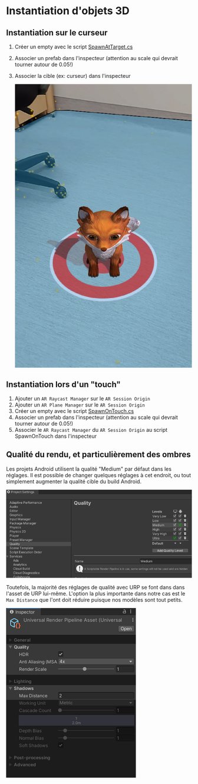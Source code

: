 # Instantiation d'objets 3D

## Instantiation sur le curseur
1. Créer un empty avec le script [SpawnAtTarget.cs](scripts/SpawnAtTarget.cs)
2. Associer un prefab dans l'inspecteur (attention au scale qui devrait tourner autour de 0.05!)
3. Associer la cible (ex: curseur) dans l'inspecteur

    ![](images/instantiation/cursor_instantiate.jpg)


## Instantiation lors d'un "touch"

1. Ajouter un `AR Raycast Manager` sur le `AR Session Origin`
2. Ajouter un `AR Plane Manager` sur le `AR Session Origin`
3. Créer un empty avec le script [SpawnOnTouch.cs](scripts/SpawnOnTouch.cs)
4. Associer un prefab dans l'inspecteur (attention au scale qui devrait tourner autour de 0.05!)
5. Associer le `AR Raycast Manager` du `AR Session Origin` au script SpawnOnTouch dans l'inspecteur


## Qualité du rendu, et particulièrement des ombres

Les projets Android utilisent la qualité "Medium" par défaut dans les réglages. Il est possible de changer quelques réglages à cet endroit, ou tout simplement augmenter la qualité cible du build Android.

![](images/instantiation/quality.png)

Toutefois, la majorité des réglages de qualité avec URP se font dans dans l'asset de URP lui-même. L'option la plus importante dans notre cas est le `Max Distance` que l'ont doit réduire puisque nos modèles sont tout petits.

![](images/instantiation/shadow.png)

